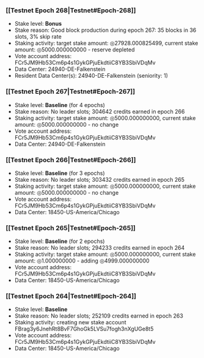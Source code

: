 ### [[Testnet Epoch 268|Testnet#Epoch-268]]
* Stake level: **Bonus**
* Stake reason: Good block production during epoch 267: 35 blocks in 36 slots, 3% skip rate
* Staking activity: target stake amount: ◎27928.000825499, current stake amount: ◎5000.000000000 - reserve depleted
* Vote account address: FCr5JM9Hb53Cm6p4s1GykGPjuEkdtiiC8YB3SbiVDqMv
* Data Center: 24940-DE-Falkenstein
* Resident Data Center(s): 24940-DE-Falkenstein (seniority: 1)
### [[Testnet Epoch 267|Testnet#Epoch-267]]
* Stake level: **Baseline** (for 4 epochs)
* Stake reason: No leader slots; 304642 credits earned in epoch 266
* Staking activity: target stake amount: ◎5000.000000000, current stake amount: ◎5000.000000000 - no change
* Vote account address: FCr5JM9Hb53Cm6p4s1GykGPjuEkdtiiC8YB3SbiVDqMv
* Data Center: 24940-DE-Falkenstein
### [[Testnet Epoch 266|Testnet#Epoch-266]]
* Stake level: **Baseline** (for 3 epochs)
* Stake reason: No leader slots; 303432 credits earned in epoch 265
* Staking activity: target stake amount: ◎5000.000000000, current stake amount: ◎5000.000000000 - no change
* Vote account address: FCr5JM9Hb53Cm6p4s1GykGPjuEkdtiiC8YB3SbiVDqMv
* Data Center: 18450-US-America/Chicago
### [[Testnet Epoch 265|Testnet#Epoch-265]]
* Stake level: **Baseline** (for 2 epochs)
* Stake reason: No leader slots; 294233 credits earned in epoch 264
* Staking activity: target stake amount: ◎5000.000000000, current stake amount: ◎1.000000000 - adding ◎4999.000000000
* Vote account address: FCr5JM9Hb53Cm6p4s1GykGPjuEkdtiiC8YB3SbiVDqMv
* Data Center: 18450-US-America/Chicago
### [[Testnet Epoch 264|Testnet#Epoch-264]]
* Stake level: **Baseline**
* Stake reason: No leader slots; 252109 credits earned in epoch 263
* Staking activity: creating new stake account FBrag3y6JnehRt8BvF7GhoGk5LVSu7fogh3nXgUGe8t5
* Vote account address: FCr5JM9Hb53Cm6p4s1GykGPjuEkdtiiC8YB3SbiVDqMv
* Data Center: 18450-US-America/Chicago